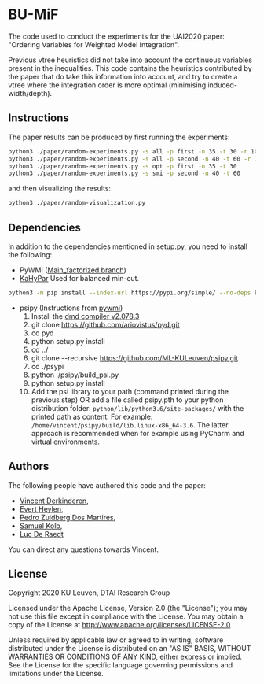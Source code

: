 # BU-MiF
The code used to conduct the experiments for the UAI2020 paper: "Ordering Variables for Weighted Model Integration".

Previous vtree heuristics did not take into account the continuous variables present in the inequalities. This code contains the heuristics contributed by the paper that do take this information into account, and try to create a vtree where the integration order is more optimal (minimising induced-width/depth).

## Instructions

The paper results can be produced by first running the experiments:

```bash
python3 ./paper/random-experiments.py -s all -p first -n 35 -t 30 -r 10
python3 ./paper/random-experiments.py -s all -p second -n 40 -t 60 -r 10
python3 ./paper/random-experiments.py -s opt -p first -n 35 -t 30
python3 ./paper/random-experiments.py -s smi -p second -n 40 -t 60
```

and then visualizing the results:

```bash
python3 ./paper/random-visualization.py
```

## Dependencies

In addition to the dependencies mentioned in setup.py, you need to install the following:

* PyWMI ([Main_factorized branch](https://github.com/weighted-model-integration/pywmi/tree/main_factorized))
* [KaHyPar](https://kahypar.org) Used for balanced min-cut.
```bash
python3 -m pip install --index-url https://pypi.org/simple/ --no-deps kahypar==1.0.4
```
* psipy (Instructions from [pywmi](https://github.com/weighted-model-integration/pywmi/blob/master/README.md))
    1. Install the [dmd compiler v2.078.3](http://downloads.dlang.org/releases/2.x/2.078.3/)
    2. git clone https://github.com/ariovistus/pyd.git
    3. cd pyd
    4. python setup.py install
    5. cd ../
    6. git clone --recursive https://github.com/ML-KULeuven/psipy.git
    7. cd ./psypi
    8. python ./psipy/build_psi.py
    9. python setup.py install
    10. Add the psi library to your path (command printed during the previous step) OR add a file called psipy.pth to your python distribution folder: `python/lib/python3.6/site-packages/` with the printed path as content. For example: `/home/vincent/psipy/build/lib.linux-x86_64-3.6`. The latter approach is recommended when for example using PyCharm and virtual environments.

## Authors

The following people have authored this code and the paper:
* [Vincent Derkinderen](https://github.com/VincentDerk), 
* [Evert Heylen](https://evertheylen.eu/), 
* [Pedro Zuidberg Dos Martires](https://pedrozudo.github.io/), 
* [Samuel Kolb](https://www.kuleuven.be/wieiswie/nl/person/00092538), 
* [Luc De Raedt](https://wms.cs.kuleuven.be/people/lucderaedt/)

You can direct any questions towards Vincent.

## License

Copyright 2020 KU Leuven, DTAI Research Group

Licensed under the Apache License, Version 2.0 (the "License"); you may not use this file except in compliance with the License. You may obtain a copy of the License at http://www.apache.org/licenses/LICENSE-2.0

Unless required by applicable law or agreed to in writing, software distributed under the License is distributed on an "AS IS" BASIS, WITHOUT WARRANTIES OR CONDITIONS OF ANY KIND, either express or implied. See the License for the specific language governing permissions and limitations under the License.
